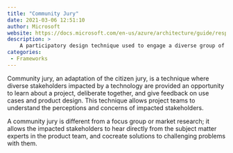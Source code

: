 ```yaml
---
title: "Community Jury"
date: 2021-03-06 12:51:10
author: Microsoft
website: https://docs.microsoft.com/en-us/azure/architecture/guide/responsible-innovation/community-jury/
description: >
    A participatory design technique used to engage a diverse group of stakeholders in the early stages of product design and development.
categories:
 - Frameworks
---
```


Community jury, an adaptation of the citizen jury, is a technique where diverse stakeholders impacted by a technology are provided an opportunity to learn about a project, deliberate together, and give feedback on use cases and product design. This technique allows project teams to understand the perceptions and concerns of impacted stakeholders.

A community jury is different from a focus group or market research; it allows the impacted stakeholders to hear directly from the subject matter experts in the product team, and cocreate solutions to challenging problems with them.
